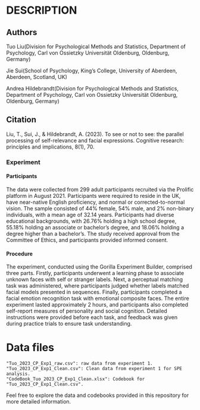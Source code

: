 # DESCRIPTION

## Authors

Tuo Liu(Division for Psychological Methods and Statistics, Department of Psychology, Carl von Ossietzky Universität Oldenburg, Oldenburg, Germany)

Jie Sui(School of Psychology, King’s College, University of Aberdeen, Aberdeen, Scotland, UK)

Andrea Hildebrandt(Division for Psychological Methods and Statistics, Department of Psychology, Carl von Ossietzky Universität Oldenburg, Oldenburg, Germany)

## Citation
Liu, T., Sui, J., & Hildebrandt, A. (2023). To see or not to see: the parallel processing of self-relevance and facial expressions. Cognitive research: principles and implications, 8(1), 70.

### Experiment 

#### Participants
The data were collected from 299 adult participants recruited via the Prolific platform in August 2021. Participants were required to reside in the UK, have near-native English proficiency, and normal or corrected-to-normal vision. The sample consisted of 44% female, 54% male, and 2% non-binary individuals, with a mean age of 32.14 years. Participants had diverse educational backgrounds, with 26.76% holding a high school degree, 55.18% holding an associate or bachelor’s degree, and 18.06% holding a degree higher than a bachelor’s. The study received approval from the Committee of Ethics, and participants provided informed consent.

#### Procedure
The experiment, conducted using the Gorilla Experiment Builder, comprised three parts. Firstly, participants underwent a learning phase to associate unknown faces with self or stranger labels. Next, a perceptual matching task was administered, where participants judged whether labels matched facial models presented in sequences. Finally, participants completed a facial emotion recognition task with emotional composite faces. The entire experiment lasted approximately 2 hours, and participants also completed self-report measures of personality and social cognition. Detailed instructions were provided before each task, and feedback was given during practice trials to ensure task understanding.

# Data files

```
"Tuo_2023_CP_Exp1_raw.csv": raw data from experiment 1.
"Tuo_2023_CP_Exp1_Clean.csv": Clean data from experiment 1 for SPE analysis.
"CodeBook_Tuo_2023_CP_Exp1_Clean.xlsx": Codebook for "Tuo_2023_CP_Exp1_Clean.csv".
```

Feel free to explore the data and codebooks provided in this repository for more detailed information.
